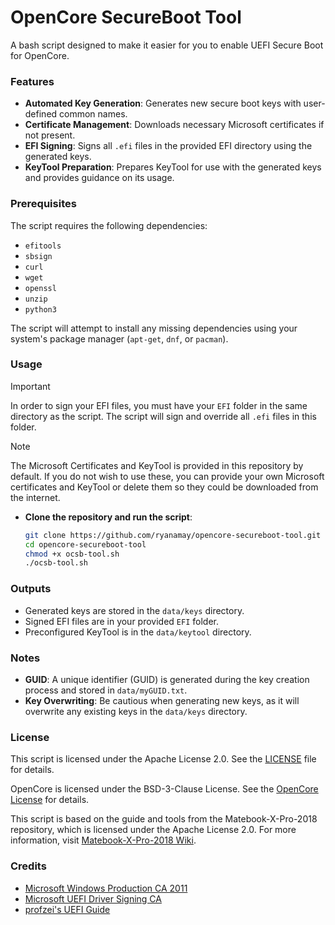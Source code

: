 # OpenCore SecureBoot Tool

A bash script designed to make it easier for you to enable UEFI Secure Boot for OpenCore. 

### Features

- **Automated Key Generation**: Generates new secure boot keys with user-defined common names.
- **Certificate Management**: Downloads necessary Microsoft certificates if not present.
- **EFI Signing**: Signs all `.efi` files in the provided EFI directory using the generated keys.
- **KeyTool Preparation**: Prepares KeyTool for use with the generated keys and provides guidance on its usage.

### Prerequisites

The script requires the following dependencies:

- `efitools`
- `sbsign`
- `curl`
- `wget`
- `openssl`
- `unzip`
- `python3`

The script will attempt to install any missing dependencies using your system's package manager (`apt-get`, `dnf`, or `pacman`).

### Usage

> [!IMPORTANT]
> In order to sign your EFI files, you must have your `EFI` folder in the same directory as the script. The script will sign and override all `.efi` files in this folder.

> [!NOTE]
> The Microsoft Certificates and KeyTool is provided in this repository by default. If you do not wish to use these, you can provide your own Microsoft certificates and KeyTool or delete them so they could be downloaded from the internet.

- **Clone the repository and run the script**:
    ```bash
    git clone https://github.com/ryanamay/opencore-secureboot-tool.git
    cd opencore-secureboot-tool
    chmod +x ocsb-tool.sh
    ./ocsb-tool.sh
    ```

### Outputs

- Generated keys are stored in the `data/keys` directory.
- Signed EFI files are in your provided `EFI` folder.
- Preconfigured KeyTool is in the `data/keytool` directory.

### Notes

- **GUID**: A unique identifier (GUID) is generated during the key creation process and stored in `data/myGUID.txt`.
- **Key Overwriting**: Be cautious when generating new keys, as it will overwrite any existing keys in the `data/keys` directory.

### License

This script is licensed under the Apache License 2.0. See the [LICENSE](./LICENSE) file for details.

OpenCore is licensed under the BSD-3-Clause License. See the [OpenCore License](https://github.com/acidanthera/OpenCorePkg/blob/master/LICENSE.txt) for details.

This script is based on the guide and tools from the Matebook-X-Pro-2018 repository, which is licensed under the Apache License 2.0. For more information, visit [Matebook-X-Pro-2018 Wiki](https://github.com/profzei/Matebook-X-Pro-2018/wiki/Enable-BIOS-Secure-Boot-with-OpenCore).


### Credits
- [Microsoft Windows Production CA 2011](http://go.microsoft.com/fwlink/?LinkID=321192)
- [Microsoft UEFI Driver Signing CA](http://go.microsoft.com/fwlink/?LinkId=321194)
- [profzei's UEFI Guide](https://github.com/profzei/Matebook-X-Pro-2018/wiki/Enable-BIOS-Secure-Boot-with-OpenCore)